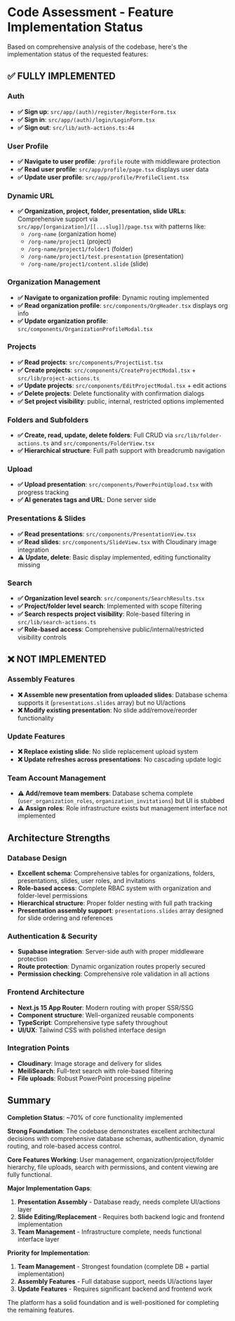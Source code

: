 # Code Assessment - Feature Implementation Status

Based on comprehensive analysis of the codebase, here's the implementation status of the requested features:

## ✅ FULLY IMPLEMENTED

### Auth

- **✅ Sign up**: `src/app/(auth)/register/RegisterForm.tsx`
- **✅ Sign in**: `src/app/(auth)/login/LoginForm.tsx`
- **✅ Sign out**: `src/lib/auth-actions.ts:44`

### User Profile

- **✅ Navigate to user profile**: `/profile` route with middleware protection
- **✅ Read user profile**: `src/app/profile/page.tsx` displays user data
- **✅ Update user profile**: `src/app/profile/ProfileClient.tsx`

### Dynamic URL

- **✅ Organization, project, folder, presentation, slide URLs**: Comprehensive support via `src/app/[organization]/[[...slug]]/page.tsx` with patterns like:
  - `/org-name` (organization home)
  - `/org-name/project1` (project)
  - `/org-name/project1/folder1` (folder)
  - `/org-name/project1/test.presentation` (presentation)
  - `/org-name/project1/content.slide` (slide)

### Organization Management

- **✅ Navigate to organization profile**: Dynamic routing implemented
- **✅ Read organization profile**: `src/components/OrgHeader.tsx` displays org info
- **✅ Update organization profile**: `src/components/OrganizationProfileModal.tsx`

### Projects

- **✅ Read projects**: `src/components/ProjectList.tsx`
- **✅ Create projects**: `src/components/CreateProjectModal.tsx` + `src/lib/project-actions.ts`
- **✅ Update projects**: `src/components/EditProjectModal.tsx` + edit actions
- **✅ Delete projects**: Delete functionality with confirmation dialogs
- **✅ Set project visibility**: public, internal, restricted options implemented

### Folders and Subfolders

- **✅ Create, read, update, delete folders**: Full CRUD via `src/lib/folder-actions.ts` and `src/components/FolderView.tsx`
- **✅ Hierarchical structure**: Full path support with breadcrumb navigation

### Upload

- **✅ Upload presentation**: `src/components/PowerPointUpload.tsx` with progress tracking
- **✅ AI generates tags and URL**: Done server side

### Presentations & Slides

- **✅ Read presentations**: `src/components/PresentationView.tsx`
- **✅ Read slides**: `src/components/SlideView.tsx` with Cloudinary image integration
- **⚠️ Update, delete**: Basic display implemented, editing functionality missing

### Search

- **✅ Organization level search**: `src/components/SearchResults.tsx`
- **✅ Project/folder level search**: Implemented with scope filtering
- **✅ Search respects project visibility**: Role-based filtering in `src/lib/search-actions.ts`
- **✅ Role-based access**: Comprehensive public/internal/restricted visibility controls

## ❌ NOT IMPLEMENTED

### Assembly Features

- **❌ Assemble new presentation from uploaded slides**: Database schema supports it (`presentations.slides` array) but no UI/actions
- **❌ Modify existing presentation**: No slide add/remove/reorder functionality

### Update Features

- **❌ Replace existing slide**: No slide replacement upload system
- **❌ Update refreshes across presentations**: No cascading update logic

### Team Account Management

- **⚠️ Add/remove team members**: Database schema complete (`user_organization_roles`, `organization_invitations`) but UI is stubbed
- **⚠️ Assign roles**: Role infrastructure exists but management interface not implemented

## Architecture Strengths

### Database Design

- **Excellent schema**: Comprehensive tables for organizations, folders, presentations, slides, user roles, and invitations
- **Role-based access**: Complete RBAC system with organization and folder-level permissions
- **Hierarchical structure**: Proper folder nesting with full path tracking
- **Presentation assembly support**: `presentations.slides` array designed for slide ordering and references

### Authentication & Security

- **Supabase integration**: Server-side auth with proper middleware protection
- **Route protection**: Dynamic organization routes properly secured
- **Permission checking**: Comprehensive role validation in all actions

### Frontend Architecture

- **Next.js 15 App Router**: Modern routing with proper SSR/SSG
- **Component structure**: Well-organized reusable components
- **TypeScript**: Comprehensive type safety throughout
- **UI/UX**: Tailwind CSS with polished interface design

### Integration Points

- **Cloudinary**: Image storage and delivery for slides
- **MeiliSearch**: Full-text search with role-based filtering
- **File uploads**: Robust PowerPoint processing pipeline

## Summary

**Completion Status**: ~70% of core functionality implemented

**Strong Foundation**: The codebase demonstrates excellent architectural decisions with comprehensive database schemas, authentication, dynamic routing, and role-based access control.

**Core Features Working**: User management, organization/project/folder hierarchy, file uploads, search with permissions, and content viewing are fully functional.

**Major Implementation Gaps**:

1. **Presentation Assembly** - Database ready, needs complete UI/actions layer
2. **Slide Editing/Replacement** - Requires both backend logic and frontend implementation
3. **Team Management** - Infrastructure complete, needs functional interface layer

**Priority for Implementation**:

1. **Team Management** - Strongest foundation (complete DB + partial implementation)
2. **Assembly Features** - Full database support, needs UI/actions layer
3. **Update Features** - Requires significant backend and frontend work

The platform has a solid foundation and is well-positioned for completing the remaining features.
